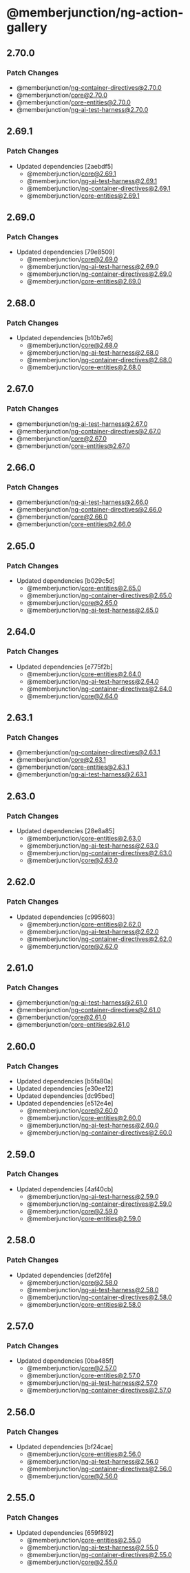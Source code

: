 # @memberjunction/ng-action-gallery

## 2.70.0

### Patch Changes

- @memberjunction/ng-container-directives@2.70.0
- @memberjunction/core@2.70.0
- @memberjunction/core-entities@2.70.0
- @memberjunction/ng-ai-test-harness@2.70.0

## 2.69.1

### Patch Changes

- Updated dependencies [2aebdf5]
  - @memberjunction/core@2.69.1
  - @memberjunction/ng-ai-test-harness@2.69.1
  - @memberjunction/ng-container-directives@2.69.1
  - @memberjunction/core-entities@2.69.1

## 2.69.0

### Patch Changes

- Updated dependencies [79e8509]
  - @memberjunction/core@2.69.0
  - @memberjunction/ng-ai-test-harness@2.69.0
  - @memberjunction/ng-container-directives@2.69.0
  - @memberjunction/core-entities@2.69.0

## 2.68.0

### Patch Changes

- Updated dependencies [b10b7e6]
  - @memberjunction/core@2.68.0
  - @memberjunction/ng-ai-test-harness@2.68.0
  - @memberjunction/ng-container-directives@2.68.0
  - @memberjunction/core-entities@2.68.0

## 2.67.0

### Patch Changes

- @memberjunction/ng-ai-test-harness@2.67.0
- @memberjunction/ng-container-directives@2.67.0
- @memberjunction/core@2.67.0
- @memberjunction/core-entities@2.67.0

## 2.66.0

### Patch Changes

- @memberjunction/ng-ai-test-harness@2.66.0
- @memberjunction/ng-container-directives@2.66.0
- @memberjunction/core@2.66.0
- @memberjunction/core-entities@2.66.0

## 2.65.0

### Patch Changes

- Updated dependencies [b029c5d]
  - @memberjunction/core-entities@2.65.0
  - @memberjunction/ng-container-directives@2.65.0
  - @memberjunction/core@2.65.0
  - @memberjunction/ng-ai-test-harness@2.65.0

## 2.64.0

### Patch Changes

- Updated dependencies [e775f2b]
  - @memberjunction/core-entities@2.64.0
  - @memberjunction/ng-ai-test-harness@2.64.0
  - @memberjunction/ng-container-directives@2.64.0
  - @memberjunction/core@2.64.0

## 2.63.1

### Patch Changes

- @memberjunction/ng-container-directives@2.63.1
- @memberjunction/core@2.63.1
- @memberjunction/core-entities@2.63.1
- @memberjunction/ng-ai-test-harness@2.63.1

## 2.63.0

### Patch Changes

- Updated dependencies [28e8a85]
  - @memberjunction/core-entities@2.63.0
  - @memberjunction/ng-ai-test-harness@2.63.0
  - @memberjunction/ng-container-directives@2.63.0
  - @memberjunction/core@2.63.0

## 2.62.0

### Patch Changes

- Updated dependencies [c995603]
  - @memberjunction/core-entities@2.62.0
  - @memberjunction/ng-ai-test-harness@2.62.0
  - @memberjunction/ng-container-directives@2.62.0
  - @memberjunction/core@2.62.0

## 2.61.0

### Patch Changes

- @memberjunction/ng-ai-test-harness@2.61.0
- @memberjunction/ng-container-directives@2.61.0
- @memberjunction/core@2.61.0
- @memberjunction/core-entities@2.61.0

## 2.60.0

### Patch Changes

- Updated dependencies [b5fa80a]
- Updated dependencies [e30ee12]
- Updated dependencies [dc95bed]
- Updated dependencies [e512e4e]
  - @memberjunction/core@2.60.0
  - @memberjunction/core-entities@2.60.0
  - @memberjunction/ng-ai-test-harness@2.60.0
  - @memberjunction/ng-container-directives@2.60.0

## 2.59.0

### Patch Changes

- Updated dependencies [4af40cb]
  - @memberjunction/ng-ai-test-harness@2.59.0
  - @memberjunction/ng-container-directives@2.59.0
  - @memberjunction/core@2.59.0
  - @memberjunction/core-entities@2.59.0

## 2.58.0

### Patch Changes

- Updated dependencies [def26fe]
  - @memberjunction/core@2.58.0
  - @memberjunction/ng-ai-test-harness@2.58.0
  - @memberjunction/ng-container-directives@2.58.0
  - @memberjunction/core-entities@2.58.0

## 2.57.0

### Patch Changes

- Updated dependencies [0ba485f]
  - @memberjunction/core@2.57.0
  - @memberjunction/core-entities@2.57.0
  - @memberjunction/ng-ai-test-harness@2.57.0
  - @memberjunction/ng-container-directives@2.57.0

## 2.56.0

### Patch Changes

- Updated dependencies [bf24cae]
  - @memberjunction/core-entities@2.56.0
  - @memberjunction/ng-ai-test-harness@2.56.0
  - @memberjunction/ng-container-directives@2.56.0
  - @memberjunction/core@2.56.0

## 2.55.0

### Patch Changes

- Updated dependencies [659f892]
  - @memberjunction/core-entities@2.55.0
  - @memberjunction/ng-ai-test-harness@2.55.0
  - @memberjunction/ng-container-directives@2.55.0
  - @memberjunction/core@2.55.0
